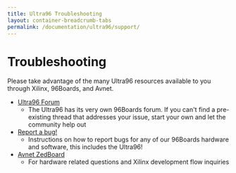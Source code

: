 ```yaml
---
title: Ultra96 Troubleshooting
layout: container-breadcrumb-tabs
permalink: /documentation/ultra96/support/
---
```

# Troubleshooting

Please take advantage of the many Ultra96 resources available to you through Xilinx, 96Boards, and Avnet.

- [Ultra96 Forum](https://discuss.96boards.org/c/products/rock960)
   - The Ultra96 has its very own 96Boards forum. If you can't find a pre-existing thread that addresses your issue, start your own and let the community help out
- [Report a bug!](https://www.96boards.org/documentation/Extras/Report_a_bug.md.html)
   - Instructions on how to report bugs for any of our 96Boards hardware and software, this includes the Ultra96!
- [Avnet ZedBoard](http://zedboard.org/forums/ultra96-hardware-design)
   - For hardware related questions and Xilinx development flow inquiries